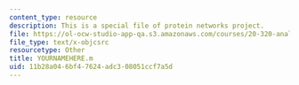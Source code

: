 ```yaml
---
content_type: resource
description: This is a special file of protein networks project.
file: https://ol-ocw-studio-app-qa.s3.amazonaws.com/courses/20-320-analysis-of-biomolecular-and-cellular-systems-fall-2012/11b28a046bf47624adc308051ccf7a5d_YOURNAMEHERE.m
file_type: text/x-objcsrc
resourcetype: Other
title: YOURNAMEHERE.m
uid: 11b28a04-6bf4-7624-adc3-08051ccf7a5d
---
```

